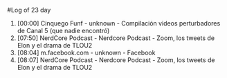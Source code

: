 #Log of 23 day

1. [00:00] Cinquego Funf - unknown - Compilación videos perturbadores de Canal 5 (que nadie encontró)
1. [07:50] NerdCore Podcast - Nerdcore Podcast - Zoom, los tweets de Elon y el drama de TLOU2
1. [08:04] m.facebook.com - unknown - Facebook
1. [08:07] NerdCore Podcast - Nerdcore Podcast - Zoom, los tweets de Elon y el drama de TLOU2
